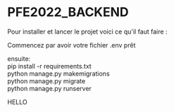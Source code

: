# PFE2022_BACKEND

Pour installer et lancer le projet voici ce qu'il faut faire :  

Commencez par avoir votre fichier .env prêt  

ensuite:  
pip install -r requirements.txt  
python manage.py makemigrations  
python manage.py migrate  
python manage.py runserver  


HELLO
